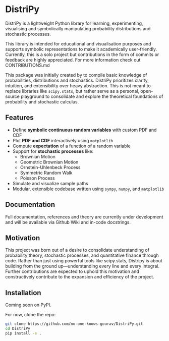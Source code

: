 # DistriPy

DistriPy is a lightweight Python library for learning, experimenting, visualising and symbolically manipulating probability distributions and stochastic processes.

This library is intended for educational and visualisation purposes and supports symbolic representations to make it academically user-friendly. Currently, this is a solo project but contributions in the form of commits or feedback are highly appreciated. For more information check out CONTRIBUTIONS.md 

This package was initially created by <github id: no-one-knows-gourav> to compile basic knowledge of probabilities, distributions and stochastics. DistriPy prioritizes clarity, intuition, and extensibility over heavy abstraction. This is not meant to replace libraries like `scipy.stats`, but rather serve as a personal, open-source playground to consolidate and explore the theoretical foundations of probability and stochastic calculus.

## Features 

- Define **symbolic continuous random variables** with custom PDF and CDF
- Plot **PDF and CDF** interactively using `matplotlib`
- Compute **expectation** of a function of a random variable
- Support for **stochastic processes** like:
  - Brownian Motion
  - Geometric Brownian Motion
  - Ornstein-Uhlenbeck Process
  - Symmetric Random Walk
  - Poisson Process
- Simulate and visualize sample paths
- Modular, extensible codebase written using `sympy`, `numpy`, and `matplotlib` 

## Documentation 

Full documentation, references and theory are currently under development and will be available via Github Wiki and in-code docstrings.

## Motivation

This project was born out of a desire to consolidate understanding of probability theory, stochastic processes, and quantitative finance through code. Rather than just using powerful tools like scipy.stats, Distripy is about building from the ground up—understanding every line and every integral. Further contributions are expected to uphold this motivation and constructively contribute to the expansion and efficiency of the project.

## Installation

Coming soon on PyPI.

For now, clone the repo:
```bash
git clone https://github.com/no-one-knows-gourav/DistriPy.git
cd DistriPy
pip install -e .

